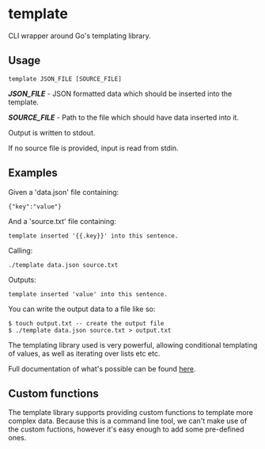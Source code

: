 # template
CLI wrapper around Go's templating library.

## Usage
`template JSON_FILE [SOURCE_FILE]`

__*JSON_FILE*__		-	JSON formatted data which should be inserted into the template.

__*SOURCE_FILE*__	-	Path to the file which should have data inserted into it.

Output is written to stdout.

If no source file is provided, input is read from stdin.

## Examples
Given a 'data.json' file containing:
```
{"key":"value"}
```
And a 'source.txt' file containing:
```
template inserted '{{.key}}' into this sentence.
```
Calling:
```
./template data.json source.txt
```
Outputs:
```
template inserted 'value' into this sentence.
```
You can write the output data to a file like so:
```
$ touch output.txt -- create the output file
$ ./template data.json source.txt > output.txt
```

The templating library used is very powerful, allowing conditional templating of values, as well as iterating over lists etc etc.

Full documentation of what's possible can be found [here](https://curtisvermeeren.github.io/2017/09/14/Golang-Templates-Cheatsheet).

## Custom functions
The template library supports providing custom functions to template more complex data. Because this is a command line tool, we 
can't make use of the custom fuctions, however it's easy enough to add some pre-defined ones.
